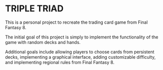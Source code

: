# TRIPLE TRIAD

This is a personal project to recreate the trading card game from Final Fantasy 8.

The initial goal of this project is simply to implement the functionality of the game with random decks and hands.

Additional goals include allowing players to choose cards from persistent decks, implementing a graphical interface, adding customizable difficulty, and implementing regional rules from Final Fantasy 8.